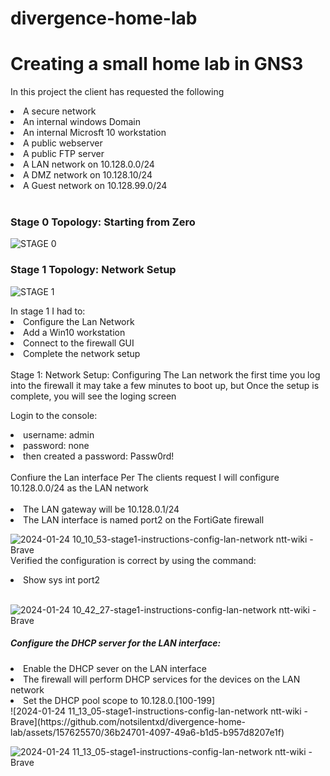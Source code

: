 # divergence-home-lab
<h1>Creating a small home lab in GNS3</h1>
<head> </head> In this project the client has requested the following </head>
<ol></ol>
<li>A secure network</li>
<li>An internal windows Domain</li>
<li>An internal Microsft 10 workstation</li> 
<li>A public webserver</li>
<li>A public FTP server</li>
<li>A LAN network on 10.128.0.0/24</li>
<li>A DMZ network on 10.128.10/24</li>
<li>A Guest network on 10.128.99.0/24</li>
<br>
<h3>Stage 0 Topology: Starting from Zero</h3>

![STAGE 0](https://github.com/notsilentxd/divergence-home-lab/assets/157625570/2960e05e-27ed-4ae0-b405-91613a56d3bc)

<h3>Stage 1 Topology: Network Setup</h3>

![STAGE 1](https://github.com/notsilentxd/divergence-home-lab/assets/157625570/d4816747-1b83-4f80-8ef5-64c1a8949d41)

</head> In stage 1 I had to: </head>

  <li>Configure the Lan Network</li>
  <li>Add a Win10 workstation</li>
  <li>Connect to the firewall GUI</li>
  <lI>Complete the network setup</lI>
<br>
Stage 1: Network Setup: Configuring The Lan network

</head>the first time you log into the firewall it may take a few minutes to boot up, but Once the setup is complete, you will see the loging screen</head>

Login to the console:
<li>username: admin</li>
<li>password: none </li> 
    <li>then created a password: Passw0rd!</li>
<br>

<head>Confiure the Lan interface</head>
Per The clients request I will configure 10.128.0.0/24 as the LAN network
<br>
<br>
<li>The LAN gateway will be 10.128.0.1/24</li>
<li>The LAN interface is named port2 on the FortiGate firewall</li>

![2024-01-24 10_10_53-stage1-instructions-config-lan-network  ntt-wiki  - Brave](https://github.com/notsilentxd/divergence-home-lab/assets/157625570/c86fea8e-a062-45e2-a2ca-a86fb6a658e5)
<br> 
Verified the configuration is correct by using the command:
<li>Show sys int port2</li>
<br>

![2024-01-24 10_42_27-stage1-instructions-config-lan-network  ntt-wiki  - Brave](https://github.com/notsilentxd/divergence-home-lab/assets/157625570/00ccb984-24b7-4c6b-bffb-1616f2119966)
<br>
<h5>Configure the DHCP server for the LAN interface:</h5>
<li>Enable the DHCP sever on the LAN interface</li>
<li>The firewall will perform DHCP services for the devices on the LAN network</li>
<li>Set the DHCP pool scope to 10.128.0.[100-199]</li>![2024-01-24 11_13_05-stage1-instructions-config-lan-network  ntt-wiki  - Brave](https://github.com/notsilentxd/divergence-home-lab/assets/157625570/36b24701-4097-49a6-b1d5-b957d8207e1f)
<br>


![2024-01-24 11_13_05-stage1-instructions-config-lan-network  ntt-wiki  - Brave](https://github.com/notsilentxd/divergence-home-lab/assets/157625570/426c86dc-fa80-41c8-b0df-1dbf1b00e11c)

